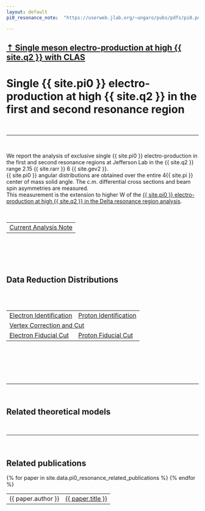 ```yaml
---
layout: default
pi0_resonance_note:  "https://userweb.jlab.org/~ungaro/pubs/pdfs/pi0.pdf"

---
```


## [ &#8673; Single meson electro-production at high {{ site.q2 }} with CLAS ](../meson)



# Single {{ site.pi0 }} electro-production at high {{ site.q2 }} in the first and second resonance region

<br/>

---

<br/>

We report the analysis of exclusive single {{ site.pi0 }} electro-production in the first and second resonance regions at Jefferson Lab in the {{ site.q2 }} range 2.15 {{ site.rarr }} 6 {{ site.gev2 }}. <br/>
{{ site.pi0 }} angular distributions are obtained over the entire 4{{ site.pi }} center of mass solid angle. 
The c.m. differential cross sections and beam spin asymmetries are measured.<br/>
This measurement is the extension to higher W of the
[ {{ site.pi0 }} electro-production at high {{ site.q2 }} in the Delta resonance region analysis](../pi0_delta/pi0_delta).

<br/>

<table class="alternate">
<tr> 
<td> <a href="https://userweb.jlab.org/~ungaro/pubs/pdfs/pi0.pdf">Current Analysis Note</a> </td>
</tr>
</table>

<br/>



<div class="colored_band">

<br/><br/>

<h2> Data Reduction Distributions </h2>
<br/><br/>

<table class="alternate">
<tr> 
<td> <a href="electron_id">Electron Identification</a> </td>
<td> <a href="proton_id">Proton Identification</a> </td>
</tr>
<tr> 
<td colspan="2"> <a href="vertex">Vertex Correction and Cut</a> </td>
</tr>
<tr> 
<td> <a href="electron_fid">Electron Fiducial Cut</a> </td>
<td> <a href="">Proton Fiducial Cut</a> </td>
</tr></table>


<br/><br/><br/>

</div>




<br/>

___

<br/>


## Related theoretical models


<br/>

___

<br/>


## Related publications

<table class="alternate">
	{% for paper in site.data.pi0_resonance_related_publications %}
		<tr>
            <td> {{ paper.author }} </td>
            <td> <a href="{{ paper.link }}"> {{ paper.title }}</a> </td>
        </tr>
	{% endfor %}
</table>




<br /><br /><br />


